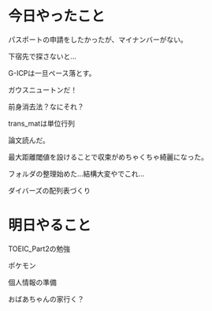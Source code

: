# 今日やったこと
パスポートの申請をしたかったが、マイナンバーがない。

下宿先で探さないと...

G-ICPは一旦ペース落とす。

ガウスニュートンだ！

前身消去法？なにそれ？

trans_matは単位行列

論文読んだ。

最大距離閾値を設けることで収束がめちゃくちゃ綺麗になった。

フォルダの整理始めた...結構大変やでこれ...

ダイバーズの配列表づくり

# 明日やること
TOEIC_Part2の勉強

ポケモン

個人情報の準備

おばあちゃんの家行く？
